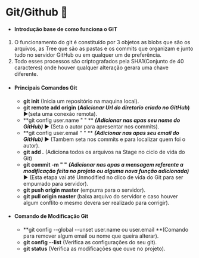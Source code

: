 # Git/Github  :book:

-  #### Introdução base de como funciona o GIT

1.  O funcionamento do git é constituído por 3 objetos as blobs que são os arquivos, as Tree que são as pastas e os commits que organizam e junto tudo no servidor GitHub ou em qualquer um de preferência.
2.  Todo esses processos são criptografados pela SHA1(Conjunto de 40 caracteres) onde houver qualquer alteração gerara uma chave diferente.

- #### Principais Comandos Git

  - **git init** (Inicia um repositório na maquina local).
  - **git remote add origin**  **(_Adicionar Url do diretorio criado no GitHub_)**  :arrow_forward:(seta uma conexão remota). 
  - **git config user.name " " ** **_(Adicionar nas apas seu nome do GitHub)_** :arrow_forward: (Seta o autor para apresentar nos commits).
  - **git config user.email " " ** **_(Adicionar nas apas seu email do GitHub)_** :arrow_forward: (Tambem seta nos commits e para localizar quem foi o autor).
  - **git add .** (Adiciona todos os arquivos na Stage no ciclo de vida do Git)
  - **git commit -m " "** **_(Adicionar nas apas a mensagem referente a modificação feita no projeto ou alguma nova função adicionada)_** :arrow_forward: (Esta etapa vai até Unmodified no clico de vida do Git para ser empurrado para servidor).
  - **git push origin master** (empurra para o servidor).
  - **git pull origin master**  (baixa arquivo do servidor e caso houver algum conflito o mesmo devera ser realizado para corrigir).

- #### Comando de Modificação Git

  - **git config --global --unset user.name ou user.email **(Comando para remover algum email ou nome que queira alterar).
  - **git config --list** (Verifica as configurações do seu git).
  - **git status** (Verifica as modificações que ouve no projeto).

  



 



